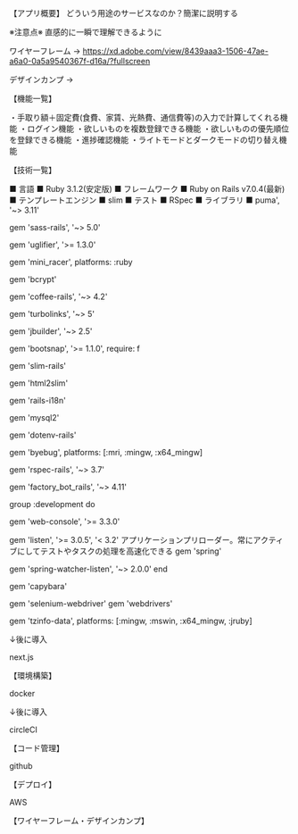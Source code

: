 【アプリ概要】
どういう用途のサービスなのか？簡潔に説明する

※注意点※
直感的に一瞬で理解できるように

ワイヤーフレーム
→ https://xd.adobe.com/view/8439aaa3-1506-47ae-a6a0-0a5a9540367f-d16a/?fullscreen

デザインカンプ
→

【機能一覧】

・手取り額＋固定費(食費、家賃、光熱費、通信費等)の入力で計算してくれる機能
・ログイン機能
・欲しいものを複数登録できる機能
・欲しいものの優先順位を登録できる機能
・進捗確認機能
・ライトモードとダークモードの切り替え機能

【技術一覧】

■ 言語 ■
Ruby 3.1.2(安定版)
■ フレームワーク ■
Ruby on Rails v7.0.4(最新)
■ テンプレートエンジン ■
slim
■ テスト ■
RSpec
■ ライブラリ ■
puma', '~> 3.11'
<!-- アセットパイプラインのコンパイル時にsassにも対応する -->
gem 'sass-rails', '~> 5.0'
<!-- JavaScriptを圧縮してくれる(if_elseを三項演算子にしてくれたりホワイトスペースを削除したり) -->
gem 'uglifier', '>= 1.3.0'
<!-- Sprocketsの補助？単体でjsを読み込む場合もあるらしい -->
gem 'mini_racer', platforms: :ruby
<!-- digestやauthenticate等の対応 -->
gem 'bcrypt'
<!-- coffeeが使えるようにする -->
gem 'coffee-rails', '~> 4.2'
<!-- 画面遷移を高速化 -->
gem 'turbolinks', '~> 5'
<!-- JSONファイルを簡単に生成できるようにする -->
gem 'jbuilder', '~> 2.5'
<!-- railsの起動時間を短縮してくれる -->
gem 'bootsnap', '>= 1.1.0', require: f
<!-- railsをslimに対応させる -->
gem 'slim-rails'
<!-- htmlをslimにコンバートする -->
gem 'html2slim'

<!-- 各文言の日本語化 -->
gem 'rails-i18n'

<!-- データベースをMySQLに対応させる -->
gem 'mysql2'

<!-- 環境変数を管理するgem。.envファイルに各種パスワードやネットに公開したくない情報を自動で読み取ってくれる -->
gem 'dotenv-rails'
<!-- デバッグで使用する -->
gem 'byebug', platforms: [:mri, :mingw, :x64_mingw]
<!-- RSpecに対応させる -->
gem 'rspec-rails', '~> 3.7'
<!-- RSpecで使用するfixtureの役割 -->
gem 'factory_bot_rails', '~> 4.11'


<!-- 開発環境のみ -->
group :development do
<!-- デフォルトエラーページで起動できるコンソール機能 -->
gem 'web-console', '>= 3.3.0'
<!-- ファイルの変更を検知して、可能であれば自動で対応する -->
gem 'listen', '>= 3.0.5', '< 3.2'
アプリケーションプリローダー。常にアクティブにしてテストやタスクの処理を高速化できる
gem 'spring'
<!-- springのファイルシステムの変更検知方法をpollingからlistenに変更してくれる -->
gem 'spring-watcher-listen', '~> 2.0.0'
end

<!-- テスト環境のみ -->
<!-- ブラウザテストを簡単に行えるようにする。ウェブブラウザでの操作をエミューレートできるようになる -->
gem 'capybara'
<!-- Webブラウザの動作を自動化する -->
gem 'selenium-webdriver'
gem 'webdrivers'

<!-- windowsの何かに必要らしい -->
gem 'tzinfo-data', platforms: [:mingw, :mswin, :x64_mingw, :jruby]



↓後に導入

next.js

【環境構築】

docker

↓後に導入

circleCI

【コード管理】

github

【デプロイ】

AWS

【ワイヤーフレーム・デザインカンプ】


